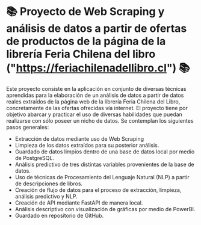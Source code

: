 # 📚 Proyecto de Web Scraping y análisis de datos a partir de ofertas de productos de la página de la librería Feria Chilena del libro ("https://feriachilenadellibro.cl") 📚

Este proyecto consiste en la aplicación en conjunto de diversas técnicas aprendidas para la elaboración de un análisis de datos a partir de datos reales extraídos de la página web de la librería Feria Chilena del Libro, concretamente de las ofertas ofrecidas vía internet.
El proyecto tiene por objetivo abarcar y practicar el uso de diversas habilidades que puedan realizarse con sólo poseer un nicho de datos. 
Se contemplan los siguientes pasos generales:

- Extracción de datos mediante uso de Web Scraping
- Limpieza de los datos extraídos para su posterior análisis.
- Guardado de datos limpios dentro de una base de datos local por medio de PostgreSQL.
- Análisis predictivo de tres distintas variables provenientes de la base de datos.
- Uso de técnicas de Procesamiento del Lenguaje Natural (NLP) a partir de descripciones de libros.
- Creación de flujo de datos para el proceso de extracción, limpieza, análisis predictivo y NLP.
- Creación de API mediante FastAPI de manera local.
- Análisis descriptivo con visualización de gráficas por medio de PowerBI.
- Guardado en repositorio de GitHub.



